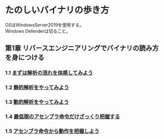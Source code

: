 # たのしいバイナリの歩き方
OSはWindowsServer2019を使用する。  
Windows Defenderは切ること。
## 第1章 リバースエンジニアリングでバイナリの読み方を身につける
### 1.1 [まずは解析の流れを体感してみよう](https://github.com/thetaru/memorandum/tree/master/Summary/EnjoyBinary/1-1)
### 1.2 [静的解析をやってみよう](https://github.com/thetaru/memorandum/tree/master/Summary/EnjoyBinary/1-2)
### 1.3 [動的解析をやってみよう](https://github.com/thetaru/memorandum/tree/master/Summary/EnjoyBinary/1-3)
### 1.4 [最低限のアセンブラ命令だけざっくり把握する]()
### 1.5 [アセンブラ命令から動作を把握しよう]()
